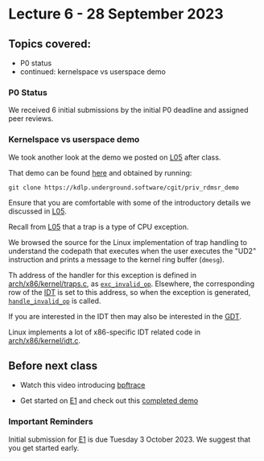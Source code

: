 # Lecture 6 - 28 September 2023

## Topics covered:

* P0 status
* continued: kernelspace vs userspace demo

###  P0 Status

We received 6 initial submissions by the initial P0 deadline and assigned peer reviews.

### Kernelspace vs userspace demo

We took another look at the demo we posted on [L05](L05.md) after class.

That demo can be found
[here](https://kdlp.underground.software/cgit/priv_rdmsr_demo/) and obtained by running:

    git clone https://kdlp.underground.software/cgit/priv_rdmsr_demo

Ensure that you are comfortable with some of the introductory details
we discussed in [L05](L05.md).

Recall from [L05](L05.md) that a trap is a type of CPU exception.

We browsed the source for the Linux implementation of trap handling to understand the codepath that executes when the user executes the "UD2" instruction and prints a message to the kernel ring buffer (`dmesg`).

Th address of the handler for this exception is defined  in
[arch/x86/kernel/traps.c](https://elixir.bootlin.com/linux/v6.5.5/source/arch/x86/kernel/traps.c), as
[`exc_invalid_op`](https://elixir.bootlin.com/linux/v6.5.5/source/arch/x86/kernel/traps.c#L336).
Elsewhere, the corresponding row of the
[IDT](https://wiki.osdev.org/IDT)
is set to this address, so when the exception is generated,
[`handle_invalid_op`](https://elixir.bootlin.com/linux/v6.5.5/source/arch/x86/kernel/traps.c#L292) is called.

If you are interested in the IDT then may also be interested in the
[GDT](https://wiki.osdev.org/GDT).

Linux implements a lot of x86-specific IDT related code in
[arch/x86/kernel/idt.c](https://elixir.bootlin.com/linux/v6.5.5/source/arch/x86/kernel/idt.c).

## Before next class

* Watch this video introducing [bpftrace](https://youtu.be/T2n1Eg76zCY)

* Get started on [E1](https://kdlp.underground.software/course/fall2023/assignments/E1.md) and check out this [completed demo](https://kdlp.underground.software/cgit/e1_demo/)

### Important Reminders

Initial submission for [E1](https://kdlp.underground.software/course/fall2023/assignments/E1.md) is due Tuesday 3 October 2023. We suggest that you get started early.
